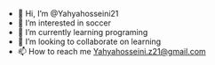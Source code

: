 - 👋 Hi, I’m @Yahyahosseini21
- 👀 I’m interested in soccer
- 🌱 I’m currently learning programing
- 💞️ I’m looking to collaborate on learning
- 📫 How to reach me Yahyahosseini.z21@gmail.com

<!---
Yahyahosseini21/Yahyahosseini21 is a ✨ special ✨ repository because its `README.md` (this file) appears on your GitHub profile.
You can click the Preview link to take a look at your changes.
--->
